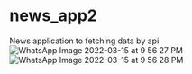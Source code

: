 # news_app2

 News application to fetching data by api![WhatsApp Image 2022-03-15 at 9 56 27 PM](https://user-images.githubusercontent.com/99565734/158460878-9bcddc59-efac-4c50-b194-a16131def3a5.jpeg)
![WhatsApp Image 2022-03-15 at 9 56 28 PM](https://user-images.githubusercontent.com/99565734/158460884-ca7de818-c432-4419-b59d-9df684fc1922.jpeg)
